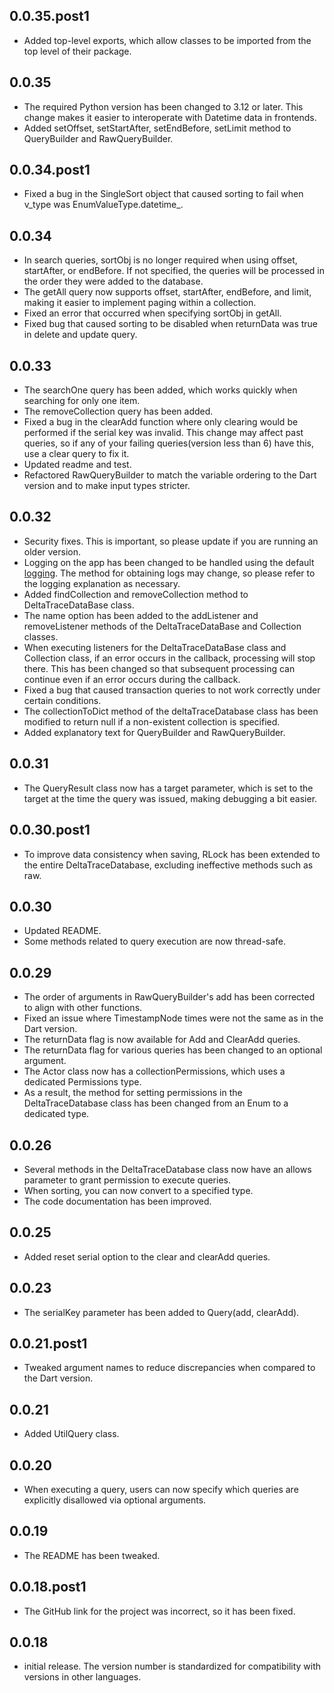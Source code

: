 ## 0.0.35.post1

* Added top-level exports, which allow classes to be imported from the top level of their package.

## 0.0.35

* The required Python version has been changed to 3.12 or later. This change makes it easier to interoperate with Datetime data in frontends.
* Added setOffset, setStartAfter, setEndBefore, setLimit method to QueryBuilder and RawQueryBuilder.

## 0.0.34.post1

* Fixed a bug in the SingleSort object that caused sorting to fail when v_type was EnumValueType.datetime_.

## 0.0.34

* In search queries, sortObj is no longer required when using offset, startAfter, or endBefore. If not specified, the queries will be processed in the order they were added to the database.
* The getAll query now supports offset, startAfter, endBefore, and limit, making it easier to implement paging within a collection.
* Fixed an error that occurred when specifying sortObj in getAll.
* Fixed bug that caused sorting to be disabled when returnData was true in delete and update query.

## 0.0.33

* The searchOne query has been added, which works quickly when searching for only one item. 
* The removeCollection query has been added.
* Fixed a bug in the clearAdd function where only clearing would be performed if the serial key was invalid. This change may affect past queries, so if any of your failing queries(version less than 6) have this, use a clear query to fix it.
* Updated readme and test.
* Refactored RawQueryBuilder to match the variable ordering to the Dart version and to make input types stricter.

## 0.0.32

* Security fixes. This is important, so please update if you are running an older version.
* Logging on the app has been changed to be handled using the default [logging](https://docs.python.org/ja/3/library/logging.html). The method for obtaining logs may change, so please refer to the logging explanation as necessary.
* Added findCollection and removeCollection method to DeltaTraceDataBase class.
* The name option has been added to the addListener and removeListener methods of the DeltaTraceDataBase and Collection classes.
* When executing listeners for the DeltaTraceDataBase class and Collection class, if an error occurs in the callback, processing will stop there. This has been changed so that subsequent processing can continue even if an error occurs during the callback.
* Fixed a bug that caused transaction queries to not work correctly under certain conditions.
* The collectionToDict method of the deltaTraceDatabase class has been modified to return null if a non-existent collection is specified.
* Added explanatory text for QueryBuilder and RawQueryBuilder.

## 0.0.31

* The QueryResult class now has a target parameter, which is set to the target at the time the query was issued, making debugging a bit easier.

## 0.0.30.post1

* To improve data consistency when saving, RLock has been extended to the entire DeltaTraceDatabase, excluding ineffective methods such as raw.

## 0.0.30

* Updated README.
* Some methods related to query execution are now thread-safe.

## 0.0.29

* The order of arguments in RawQueryBuilder's add has been corrected to align with other functions.
* Fixed an issue where TimestampNode times were not the same as in the Dart version.
* The returnData flag is now available for Add and ClearAdd queries.
* The returnData flag for various queries has been changed to an optional argument.
* The Actor class now has a collectionPermissions, which uses a dedicated Permissions type.
* As a result, the method for setting permissions in the DeltaTraceDatabase class has been changed from an Enum to a dedicated type.

## 0.0.26

* Several methods in the DeltaTraceDatabase class now have an allows parameter to grant permission
  to execute queries.
* When sorting, you can now convert to a specified type.
* The code documentation has been improved.

## 0.0.25

* Added reset serial option to the clear and clearAdd queries.

## 0.0.23

* The serialKey parameter has been added to Query(add, clearAdd).

## 0.0.21.post1

* Tweaked argument names to reduce discrepancies when compared to the Dart version.

## 0.0.21

* Added UtilQuery class.

## 0.0.20

* When executing a query, users can now specify which queries are explicitly disallowed via optional arguments.

## 0.0.19

* The README has been tweaked.

## 0.0.18.post1

* The GitHub link for the project was incorrect, so it has been fixed.

## 0.0.18

* initial release. The version number is standardized for compatibility with versions in other languages.
